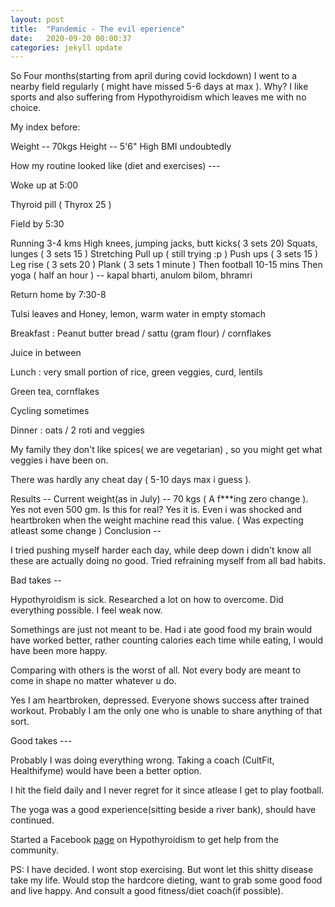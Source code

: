 ```yaml
---
layout: post
title:  "Pandemic - The evil eperience"
date:   2020-09-20 00:00:37
categories: jekyll update
---
```


So Four months(starting from april during covid lockdown) I went to a nearby field regularly ( might have missed 5-6 days at max ). Why? I like sports and also suffering from Hypothyroidism which leaves me with no choice. 

My index before:

Weight -- 70kgs
Height -- 5'6"
High BMI undoubtedly

How my routine looked like (diet and exercises) --- 

Woke up at 5:00

Thyroid pill ( Thyrox 25 )

Field by 5:30

Running 3-4 kms
High knees, jumping jacks, butt kicks( 3 sets 20)
Squats, lunges ( 3 sets 15 )
Stretching
Pull up ( still trying :p )
Push ups ( 3 sets 15 )
Leg rise ( 3 sets 20 )
Plank ( 3 sets 1 minute )
Then football 10-15 mins
Then yoga ( half an hour ) -- kapal bharti, anulom bilom, bhramri

Return home by 7:30-8

Tulsi leaves and Honey, lemon, warm water in empty stomach

Breakfast : Peanut butter bread / sattu (gram flour) / cornflakes

Juice in between

Lunch : very small portion of rice, green veggies, curd, lentils

Green tea, cornflakes 

Cycling sometimes 

Dinner : oats / 2 roti and veggies

My family they don't like spices( we are vegetarian) , so you might get what veggies i have been on. 

There was hardly any cheat day ( 5-10 days max i guess ).

Results --
 Current weight(as in July) -- 70 kgs ( A f***ing zero change ). Yes not even 500 gm. Is this for real? Yes it is. Even i was shocked and heartbroken when the weight machine read this value. ( Was expecting atleast some change )
Conclusion --

I tried pushing myself harder each day, while deep down i didn't know all these are actually doing no good. Tried refraining myself from all bad habits. 

Bad takes -- 

Hypothyroidism is sick. Researched a lot on how to overcome. Did everything possible. I feel weak now. 

Somethings are just not meant to be. Had i ate good food my brain would have worked better, rather counting calories each time while eating, I would have been more happy. 

Comparing with others is the worst of all. Not every body are meant to come in shape no matter whatever u do. 

Yes I am heartbroken, depressed. Everyone shows success after trained workout. Probably I am the only one who is unable to share anything of that sort. 


Good takes ---

Probably I was doing everything wrong. Taking a coach (CultFit, Healthifyme) would have been a better option.

I hit the field daily and I never regret for it since atlease I get to play football.

The yoga was a good experience(sitting beside a river bank), should have continued. 

Started a Facebook [page](https://www.facebook.com/Hypothyroidism-in-Men-India-103622141367061/?notif_id=1600440368821489&notif_t=page_fan&ref=notif) on Hypothyroidism to get help from the community.  

PS: I have decided. I wont stop exercising. But wont let this shitty disease take my life. Would stop the hardcore dieting, want to grab some good food and live happy. And consult a good fitness/diet coach(if possible).



